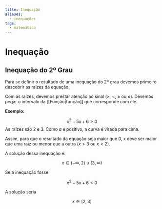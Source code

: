 ```yaml
---
title: Inequação
aliases:
  - inequações
tags:
  - matemática
---
```


# Inequação

## Inequação do 2º Grau

Para se definir o resultado de uma inequação do 2º grau devemos primeiro descobrir as raízes da equação.

Com as raízes, devemos prestar atenção ao sinal ($>$, $<$, $\geq$ ou $\leq$). Devemos pegar o intervalo da [[Função|função]] que corresponde com ele.

**Exemplo:**

$$x^2 - 5x + 6 > 0$$
As raízes são 2 e 3. Como $a$ é positivo, a curva é virada para cima.

Assim, para que o resultado da equação seja maior que 0, x deve ser maior que uma raiz ou menor que a outra ($x > 3$ ou $x < 2$).

A solução dessa inequação é:

$$x \in (-\infty, 2) \cup (3, \infty)$$

Se a inequação fosse

$$x^2 - 5x + 6 < 0$$

A solução seria

$$x \in [2, 3]$$
